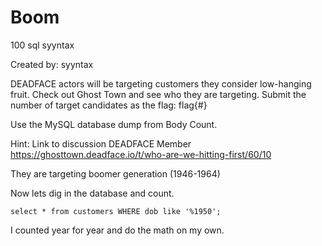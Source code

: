 # Boom
100
sql syyntax

Created by: syyntax

DEADFACE actors will be targeting customers they consider low-hanging fruit. Check out Ghost Town and see who they are targeting. Submit the number of target candidates as the flag: flag{#}

Use the MySQL database dump from Body Count.

Hint: Link to discussion DEADFACE Member
https://ghosttown.deadface.io/t/who-are-we-hitting-first/60/10

They are targeting boomer generation (1946-1964)

Now lets dig in the database and count.

`select * from customers WHERE dob like '%1950';`

I counted year for year and do the math on my own.


